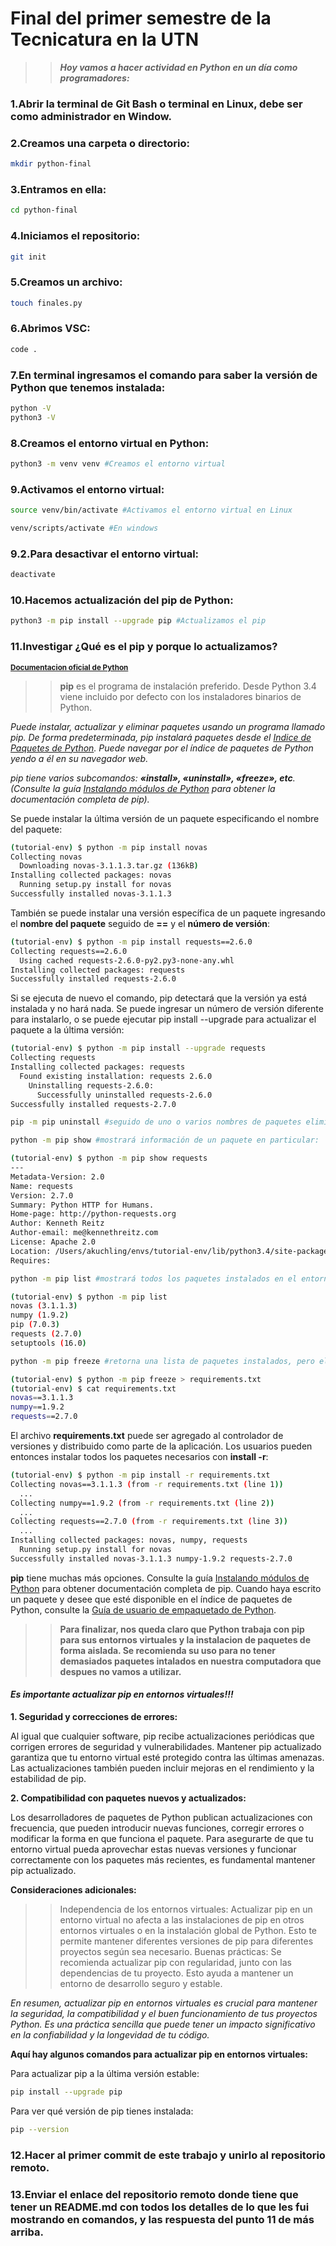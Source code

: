 # Final del primer semestre de la Tecnicatura en la UTN

>> ***Hoy vamos a hacer actividad en Python en un día como programadores:***

### **1.Abrir la terminal de Git Bash o terminal en Linux, debe ser como administrador en Window.**

### **2.Creamos una carpeta o directorio:**

```sh
mkdir python-final 
```

### **3.Entramos en ella:**

```sh
cd python-final 
```

### **4.Iniciamos el repositorio:**

```sh
git init 
```

### **5.Creamos un archivo:**

```sh
touch finales.py 
```

### **6.Abrimos VSC:**

```sh
code . 
```

### **7.En terminal ingresamos el comando para saber la versión de Python que tenemos instalada:**

```sh
python -V 
python3 -V 
```

### **8.Creamos el entorno virtual en Python:**

```sh
python3 -m venv venv #Creamos el entorno virtual 
```

### **9.Activamos el entorno virtual:**

```sh
source venv/bin/activate #Activamos el entorno virtual en Linux 
```

```sh
venv/scripts/activate #En windows 
```

### **9.2.Para desactivar el entorno virtual:**

```sh
deactivate
```

### **10.Hacemos actualización del pip de Python:**

```sh
python3 -m pip install --upgrade pip #Actualizamos el pip 
```

### **11.Investigar ¿Qué es el pip y porque lo actualizamos?**

**<sub>[Documentacion oficial de Python](https://docs.python.org/es/3/tutorial/venv.html)</sub>**

>> **pip** es el programa de instalación preferido. Desde Python 3.4 viene incluido por defecto con los instaladores binarios de Python.

*Puede instalar, actualizar y eliminar paquetes usando un programa llamado pip. De forma predeterminada, pip instalará paquetes desde el [Indice de Paquetes de Python](https://pypi.org/). Puede navegar por el índice de paquetes de Python yendo a él en su navegador web.*

*pip tiene varios subcomandos: **«install», «uninstall», «freeze», etc**. (Consulte la guía [Instalando módulos de Python](https://docs.python.org/es/3/installing/index.html#installing-index) para obtener la documentación completa de pip).*

Se puede instalar la última versión de un paquete especificando el nombre del paquete:

```sh
(tutorial-env) $ python -m pip install novas
Collecting novas
  Downloading novas-3.1.1.3.tar.gz (136kB)
Installing collected packages: novas
  Running setup.py install for novas
Successfully installed novas-3.1.1.3
```

También se puede instalar una versión específica de un paquete ingresando el **nombre del paquete** seguido de **==** y el **número de versión**:

```sh
(tutorial-env) $ python -m pip install requests==2.6.0
Collecting requests==2.6.0
  Using cached requests-2.6.0-py2.py3-none-any.whl
Installing collected packages: requests
Successfully installed requests-2.6.0
```

Si se ejecuta de nuevo el comando, pip detectará que la versión ya está instalada y no hará nada. Se puede ingresar un número de versión diferente para instalarlo, o se puede ejecutar pip install --upgrade para actualizar el paquete a la última versión:

```sh
(tutorial-env) $ python -m pip install --upgrade requests
Collecting requests
Installing collected packages: requests
  Found existing installation: requests 2.6.0
    Uninstalling requests-2.6.0:
      Successfully uninstalled requests-2.6.0
Successfully installed requests-2.7.0
```

```sh
pip -m pip uninstall #seguido de uno o varios nombres de paquetes eliminará los paquetes del entorno virtual.
```

```sh
python -m pip show #mostrará información de un paquete en particular:
```

```sh
(tutorial-env) $ python -m pip show requests
---
Metadata-Version: 2.0
Name: requests
Version: 2.7.0
Summary: Python HTTP for Humans.
Home-page: http://python-requests.org
Author: Kenneth Reitz
Author-email: me@kennethreitz.com
License: Apache 2.0
Location: /Users/akuchling/envs/tutorial-env/lib/python3.4/site-packages
Requires:
```

```sh
python -m pip list #mostrará todos los paquetes instalados en el entorno virtual:
```

```sh
(tutorial-env) $ python -m pip list
novas (3.1.1.3)
numpy (1.9.2)
pip (7.0.3)
requests (2.7.0)
setuptools (16.0)
```

```sh
python -m pip freeze #retorna una lista de paquetes instalados, pero el formato de salida es el requerido por python -m pip install. Una convención común es poner esta lista en un archivo requirements.txt:
```

```sh
(tutorial-env) $ python -m pip freeze > requirements.txt
(tutorial-env) $ cat requirements.txt
novas==3.1.1.3
numpy==1.9.2
requests==2.7.0
```

El archivo **requirements.txt** puede ser agregado al controlador de versiones y distribuido como parte de la aplicación. Los usuarios pueden entonces instalar todos los paquetes necesarios con **install -r**:

```sh
(tutorial-env) $ python -m pip install -r requirements.txt
Collecting novas==3.1.1.3 (from -r requirements.txt (line 1))
  ...
Collecting numpy==1.9.2 (from -r requirements.txt (line 2))
  ...
Collecting requests==2.7.0 (from -r requirements.txt (line 3))
  ...
Installing collected packages: novas, numpy, requests
  Running setup.py install for novas
Successfully installed novas-3.1.1.3 numpy-1.9.2 requests-2.7.0
```

**pip** tiene muchas más opciones. Consulte la guía [Instalando módulos de Python](https://docs.python.org/es/3/installing/index.html#installing-index) para obtener documentación completa de pip. Cuando haya escrito un paquete y desee que esté disponible en el índice de paquetes de Python, consulte la [Guía de usuario de empaquetado de Python](https://packaging.python.org/en/latest/tutorials/packaging-projects/).

>> **Para finalizar, nos queda claro que Python trabaja con pip para sus entornos virtuales y la instalacion de paquetes de forma aislada. Se recomienda su uso para no tener demasiados paquetes intalados en nuestra computadora que despues no vamos a utilizar.**

#### ***Es importante actualizar pip en entornos virtuales!!!***

**1. Seguridad y correcciones de errores:**

Al igual que cualquier software, pip recibe actualizaciones periódicas que corrigen errores de seguridad y vulnerabilidades. Mantener pip actualizado garantiza que tu entorno virtual esté protegido contra las últimas amenazas. Las actualizaciones también pueden incluir mejoras en el rendimiento y la estabilidad de pip.

**2. Compatibilidad con paquetes nuevos y actualizados:**

Los desarrolladores de paquetes de Python publican actualizaciones con frecuencia, que pueden introducir nuevas funciones, corregir errores o modificar la forma en que funciona el paquete. Para asegurarte de que tu entorno virtual pueda aprovechar estas nuevas versiones y funcionar correctamente con los paquetes más recientes, es fundamental mantener pip actualizado.

**Consideraciones adicionales:**

>> Independencia de los entornos virtuales: Actualizar pip en un entorno virtual no afecta a las instalaciones de pip en otros entornos virtuales o en la instalación global de Python. Esto te permite mantener diferentes versiones de pip para diferentes proyectos según sea necesario.
Buenas prácticas: Se recomienda actualizar pip con regularidad, junto con las dependencias de tu proyecto. Esto ayuda a mantener un entorno de desarrollo seguro y estable.

*En resumen, actualizar pip en entornos virtuales es crucial para mantener la seguridad, la compatibilidad y el buen funcionamiento de tus proyectos Python. Es una práctica sencilla que puede tener un impacto significativo en la confiabilidad y la longevidad de tu código.*

**Aquí hay algunos comandos para actualizar pip en entornos virtuales:**

Para actualizar pip a la última versión estable:

```sh
pip install --upgrade pip
```

Para ver qué versión de pip tienes instalada:

```sh
pip --version
```

### **12.Hacer al primer commit de este trabajo y unirlo al repositorio remoto.**

### **13.Enviar el enlace del repositorio remoto donde tiene que tener un README.md con todos los detalles de lo que les fui mostrando en comandos, y las respuesta del punto 11 de más arriba.**
